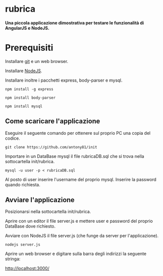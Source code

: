 # rubrica
#### Una piccola applicazione dimostrativa per testare le funzionalità di AngularJS e NodeJS.


# Prerequisiti
Installare [git](http://git-scm.com/) e un web browser.

Installare [NodeJS](https://nodejs.org/).

Installare inoltre i pacchetti express, body-parser e mysql.

```shell
npm install -g express
```

```shell
npm install body-parser
```

```shell
npm install mysql
```


## Come scaricare l'applicazione
Eseguire il seguente comando per ottenere sul proprio PC una copia del codice.

```shell
git clone https://github.com/antony81/init
```

Importare in un DataBase mysql il file rubricaDB.sql che si trova nella sottocartella init/rubrica.

```shell
mysql -u user -p < rubricaDB.sql
```

Al posto di user inserire l'username del proprio mysql. Inserire la password quando richiesta.


## Avviare l'applicazione
Posizionarsi nella sottocartella init/rubrica.

Aprire con un editor il file server.js e mettere user e password del proprio DataBase dove richiesto.

Avviare con NodeJS il file server.js (che funge da server per l'applicazione).

```shell
nodejs server.js
```

Aprire un web browser e digitare sulla barra degli indirizzi la seguente stringa:

[http://localhost:3000/](http://localhost:3000/)

